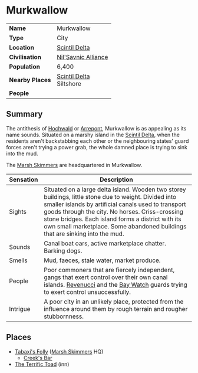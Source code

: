 # Murkwallow

|||
| --- | --- |
| **Name** | Murkwallow | place.4
| **Type** | City |
| **Location** | [Scintil Delta](../../topography/rivers-lakes/scintil-delta.md) |
| **Civilisation** | [Nil'Savnic Alliance](../../../civilisations/nilsavnic-alliance/nilsavnic-alliance.md) |
| **Population** | 6,400 |
| **Nearby Places** | [Scintil Delta](../../topography/rivers-lakes/scintil-delta.md)<br>Siltshore |
| **People** | |

## Summary

The antithesis of [Hochwald](hochwald.md) or [Arrepont](arrepont.md), Murkwallow is as appealing as its name sounds. Situated on a marshy island in the [Scintil Delta](../../topography/rivers-lakes/scintil-delta.md), when the residents aren't backstabbing each other or the neighbouring states' guard forces aren't trying a power grab, the whole damned place is trying to sink into the mud.

The [Marsh Skimmers](../../../organisations/criminals/marsh-skimmers.md) are headquartered in Murkwallow.

| Sensation | Description |
| ---- | --- |
| Sights | Situated on a large delta island. Wooden two storey buildings, little stone due to weight. Divided into smaller islands by artificial canals used to transport goods through the city. No horses. Criss-crossing stone bridges. Each island forms a district with its own small marketplace. Some abandoned buildings that are sinking into the mud. |
| Sounds | Canal boat oars, active marketplace chatter. Barking dogs. |
| Smells | Mud, faeces, stale water, market produce. |
| People | Poor commoners that are fiercely independent, gangs that exert control over their own canal islands. [Revenucci](../../../organisations/guards/revenucci.md) and the [Bay Watch](../../../organisations/guards/bay-watch.md) guards trying to exert control unsuccessfully. |
| Intrigue | A poor city in an unlikely place, protected from the influence around them by rough terrain and rougher stubbornness. |

## Places

- [Tabaxi's Folly](../../buildings/tabaxis-folly.md) ([Marsh Skimmers](../../../organisations/criminals/marsh-skimmers.md) HQ)
  - [Creek's Bar](../../buildings/inns-taverns/creeks-bar.md)
- [The Terrific Toad](../../buildings/inns-taverns/the-terrific-toad.md) (inn)
